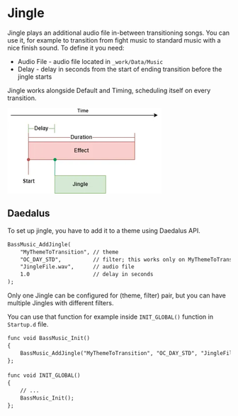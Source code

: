 # Jingle

Jingle plays an additional audio file in-between transitioning songs. You can use it, for example to transition
from fight music to standard music with a nice finish sound. To define it you need:

* Audio File - audio file located in `_work/Data/Music`
* Delay - delay in seconds from the start of ending transition before the jingle starts 

Jingle works alongside Default and Timing, scheduling itself on every transition.

![Jingle Transition](jingle-transition.webp)

## Daedalus

To set up jingle, you have to add it to a theme using Daedalus API.

```dae
BassMusic_AddJingle(
    "MyThemeToTransition", // theme
    "OC_DAY_STD",          // filter; this works only on MyThemeToTransition->OC_DAY_STD transition
    "JingleFile.wav",      // audio file
    1.0                    // delay in seconds
);
```

Only one Jingle can be configured for (theme, filter) pair, but you can have multiple Jingles with different filters.

You can use that function for example inside `INIT_GLOBAL()` function in `Startup.d` file.

```dae
func void BassMusic_Init()
{
    BassMusic_AddJingle("MyThemeToTransition", "OC_DAY_STD", "JingleFile.wav", 1.0);
};

func void INIT_GLOBAL()
{
    // ...
  	BassMusic_Init();
};
```